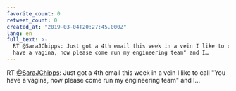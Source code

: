 ```yaml
---
favorite_count: 0
retweet_count: 0
created_at: "2019-03-04T20:27:45.000Z"
lang: en
full_text: >-
  RT @SaraJChipps: Just got a 4th email this week in a vein I like to call "You
  have a vagina, now please come run my engineering team" and I…
---
```


RT [@SaraJChipps](https://twitter.com/SaraJChipps): Just got a 4th email this
week in a vein I like to call "You have a vagina, now please come run my
engineering team" and I…
